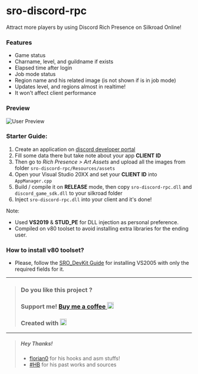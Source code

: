 # sro-discord-rpc
Attract more players by using Discord Rich Presence on Silkroad Online!

### Features
- Game status
- Charname, level, and guildname if exists
- Elapsed time after login
- Job mode status
- Region name and his related image (is not shown if is in job mode)
- Updates level, and regions almost in realtime!
- It won't affect client performance

### Preview
<img title="User Preview" src="https://i.imgur.com/Ii2G3JQ.png">

### Starter Guide:
1. Create an application on [discord developer portal](https://discord.com/developers/applications)
2. Fill some data there but take note about your app **CLIENT ID**
3. Then go to _Rich Presence > Art Assets_ and upload all the images from folder `sro-discord-rpc/Resources/assets`
4. Open your Visual Studio 20XX and set your **CLIENT ID** into `AppManager.cpp`
5. Build / compile it on **RELEASE** mode, then copy `sro-discord-rpc.dll` and `discord_game_sdk.dll` to your silkroad folder
6. Inject `sro-discord-rpc.dll` into your client and it's done!

Note:
- Used **VS2019** & **STUD_PE** for DLL injection as personal preference.
- Compiled on v80 toolset to avoid installing extra libraries for the ending user.

### How to install v80 toolset?

- Please, follow the [SRO_DevKit Guide](https://florian0.gitlab.io/sro_devkit/build-environment/visual-studio/2005/) for installing VS2005 with only the required fields for it.

---
> ### Do you like this project ? 
> ### Support me! [Buy me a coffee <img src="https://twemoji.maxcdn.com/2/72x72/2615.png" width="18" height="18">](https://www.buymeacoffee.com/JellyBitz "Coffee <3")
> 
> ### Created with [<img title="Yes, Code!" src="https://twemoji.maxcdn.com/2/72x72/1f499.png" width="18" height="18">](#)

---
> ##### Hey Thanks!
> - [florian0](https://gitlab.com/florian0/) for his hooks and asm stuffs!
> - [#HB](https://www.elitepvpers.com/forum/members/7260849--hb.html) for his past works and sources